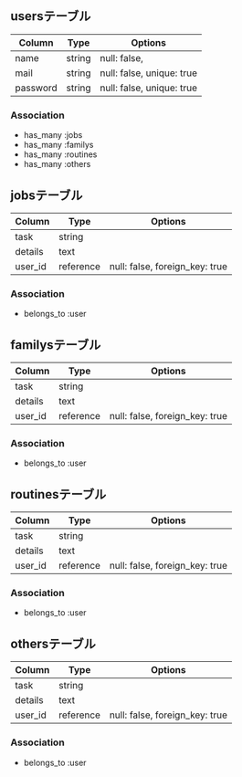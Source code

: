 ## usersテーブル

|Column|Type|Options|
|------|----|-------|
|name|string|null: false,|
|mail|string|null: false, unique: true|
|password|string|null: false, unique: true|

### Association
- has_many :jobs
- has_many :familys
- has_many :routines
- has_many :others

## jobsテーブル

|Column|Type|Options|
|------|----|-------|
|task|string||
|details|text||
|user_id|reference|null: false, foreign_key: true|

### Association
- belongs_to :user

## familysテーブル

|Column|Type|Options|
|------|----|-------|
|task|string||
|details|text||
|user_id|reference|null: false, foreign_key: true|

### Association
- belongs_to :user

## routinesテーブル

|Column|Type|Options|
|------|----|-------|
|task|string||
|details|text||
|user_id|reference|null: false, foreign_key: true|

### Association
- belongs_to :user

## othersテーブル

|Column|Type|Options|
|------|----|-------|
|task|string||
|details|text||
|user_id|reference|null: false, foreign_key: true|

### Association
- belongs_to :user
